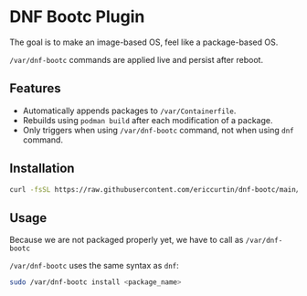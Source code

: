 # DNF Bootc Plugin

The goal is to make an image-based OS, feel like a package-based OS.

`/var/dnf-bootc` commands are applied live and persist after reboot.

## Features

- Automatically appends packages to `/var/Containerfile`.
- Rebuilds using `podman build` after each modification of a package.
- Only triggers when using `/var/dnf-bootc` command, not when using `dnf` command.

## Installation

```bash
curl -fsSL https://raw.githubusercontent.com/ericcurtin/dnf-bootc/main/install.sh | sudo bash
```

## Usage

Because we are not packaged properly yet, we have to call as `/var/dnf-bootc`

`/var/dnf-bootc` uses the same syntax as `dnf`:

```bash
sudo /var/dnf-bootc install <package_name>
```

